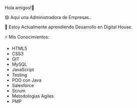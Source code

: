 Hola amigos!👋


😄 Aqui una Administradora de Empresas..

🌱 Estoy Actualmente aprendiendo Desarrollo en Digital House.

⚡ Mis Conocimientos:

* HTML5
* CSS3
* GIT
* MySQL
* JavaScript
* Testing
* POO con Java
* Salesforce
* Scrum
* Metodologias Agiles
* PMP
